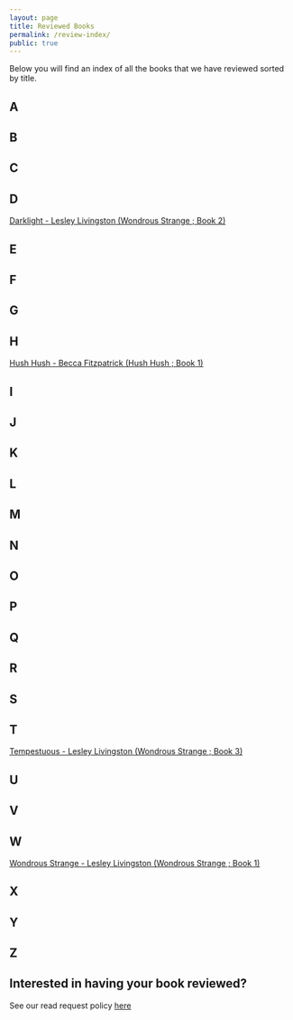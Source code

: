 ```yaml
---
layout: page
title: Reviewed Books
permalink: /review-index/
public: true
---
```


Below you will find an index of all the books that we have reviewed sorted by title.

## A

## B

## C

## D
[Darklight - Lesley Livingston (Wondrous Strange ; Book 2)](/2016/04/29/Darklight/)

## E

## F

## G

## H
[Hush Hush - Becca Fitzpatrick (Hush Hush ; Book 1)](/2016/05/16/review-hush-hush/)

## I

## J

## K

## L

## M

## N

## O

## P

## Q

## R

## S

## T
[Tempestuous - Lesley Livingston (Wondrous Strange ; Book 3)](/2016/05/05/tempestuous/)

## U

## V

## W
[Wondrous Strange - Lesley Livingston (Wondrous Strange ; Book 1)](/2016/04/13/WondrousStrange/)

## X

## Y

## Z

## Interested in having your book reviewed?
See our read request policy [here](/requests/)
